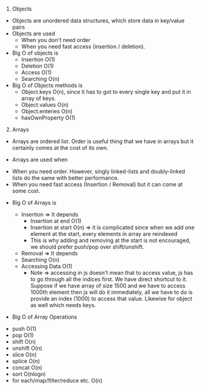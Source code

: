 1. Objects

- Objects are unordered data structures, which store data in key/value pairs
- Objects are used
  - When you don't need order
  - When you need fast access (insertion / deletion).
- Big O of objects is
  - Insertion O(1)
  - Deletion O(1)
  - Access O(1)
  - Searching O(n)
- Big O of Objects methods is
  - Object.keys O(n), since it has to got to every single key and put it in array of keys.
  - Object.values O(n)
  - Object.enteries O(n)
  - hasOwnProperty O(1)

2. Arrays

- Arrays are ordered list. Order is useful thing that we have in arrays but it certainly comes at the cost of its own.

- Arrays are used when

* When you need order. However, singly linked-lists and doubly-linked lists do the same with better performance.
* When you need fast access (Insertion / Removal) but it can come at some cost.

- Big O of Arrays is

  - Insertion => It depends
    - Insertion at end O(1)
    - Insertion at start O(n) => it is complicated since when we add one element at the start, every elements in array are reindexed
    - This is why adding and removing at the start is not encouraged, we should prefer push/pop over shift/unshift.
  - Removal => It depends
  - Searching O(n)
  - Accessing Data O(1)
    - Note => accessing in js doesn't mean that to access value, js has to go through all the indices first. We have direct shortcut to it. Suppose if we have array of size 1500 and we have to access 1000th element then js will do it immediately, all we have to do is provide an index (1000) to access that value. Likewise for object as well which needs keys.

- Big O of Array Operations

* push O(1)
* pop O(1)
* shift O(n)
* unshift O(n)
* slice O(n)
* splice O(n)
* concat O(n)
* sort O(nlogn)
* for each/map/filter/reduce etc. O(n)
